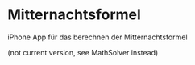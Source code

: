 Mitternachtsformel
==================

iPhone App für das berechnen der Mitternachtsformel

(not current version, see MathSolver instead)
